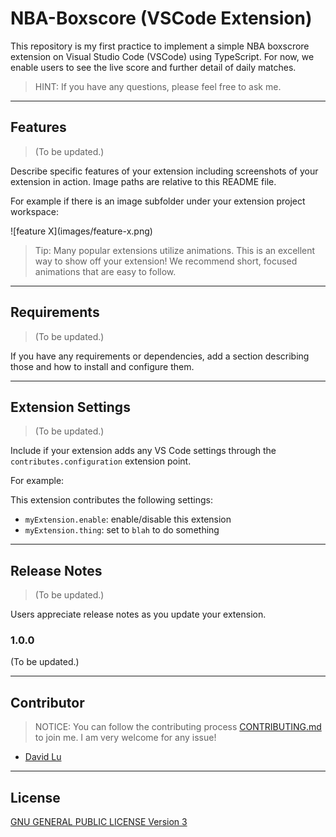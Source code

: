 # NBA-Boxscore (VSCode Extension)

This repository is my first practice to implement a simple NBA boxscrore extension on Visual Studio Code (VSCode) using TypeScript. For now, we enable users to see the live score and further detail of daily matches.

> HINT: If you have any questions, please feel free to ask me.

---
## Features

> (To be updated.)

Describe specific features of your extension including screenshots of your extension in action. Image paths are relative to this README file.

For example if there is an image subfolder under your extension project workspace:

\!\[feature X\]\(images/feature-x.png\)

> Tip: Many popular extensions utilize animations. This is an excellent way to show off your extension! We recommend short, focused animations that are easy to follow.

---
## Requirements

> (To be updated.)

If you have any requirements or dependencies, add a section describing those and how to install and configure them.

---
## Extension Settings

> (To be updated.)

Include if your extension adds any VS Code settings through the `contributes.configuration` extension point.

For example:

This extension contributes the following settings:

* `myExtension.enable`: enable/disable this extension
* `myExtension.thing`: set to `blah` to do something

---
## Release Notes

> (To be updated.)

Users appreciate release notes as you update your extension.

### 1.0.0

(To be updated.)

---
## Contributor

> NOTICE: You can follow the contributing process [CONTRIBUTING.md](CONTRIBUTING.md) to join me. I am very welcome for any issue!

- [David Lu](https://github.com/yungshenglu)

---
## License

[GNU GENERAL PUBLIC LICENSE Version 3](LICENSE)
